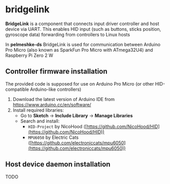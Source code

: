 # bridgelink

**BridgeLink** is a component that connects input driver controller and host device via UART. This enables HID input (such as buttons, sticks position, gyroscope data) forwarding from controllers to Linux hosts

In **pelmeshke-ds** BridgeLink is used for communication between Arduino Pro Micro (also known as SparkFun Pro Micro with ATmega32U4) and Raspberry Pi Zero 2 W

## Controller firmware installation

The provided code is supposed for use on Arduino Pro Micro (or other HID-compatible Arduino-like controllers)

1. Download the latest version of Arduino IDE from https://www.arduino.cc/en/software/
2. Install required libraries:
   * Go to **Sketch** -> **Include Library** -> **Manage Libraries**
   * Search and install:
     * `HID-Project` by NicoHood ([https://github.com/NicoHood/HID](https://github.com/NicoHood/HID))
     * `MPU6050` by Electric Cats ([https://github.com/electroniccats/mpu6050](https://github.com/electroniccats/mpu6050))

## Host device daemon installation

TODO


